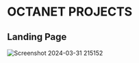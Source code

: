 # OCTANET PROJECTS
<h2>Landing Page</h2>

![Screenshot 2024-03-31 215152](https://github.com/SHRISTI-125/OCTANET_APRIL/assets/136554443/cbacba05-70f9-4096-9303-47f72b14e1d6)
